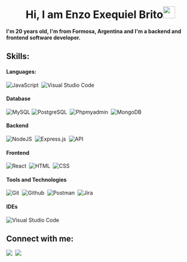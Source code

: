 
<h1 align="center">Hi, I am <b>Enzo Exequiel Brito</b><img
src="https://github.com/blackcater/blackcater/raw/main/images/Hi.gif" height="32" /></h1>

**I'm 20 years old, I'm from Formosa, Argentina and I'm a backend and frontend software developer.**


## **Skills:**

#### Languages:

![JavaScript](https://img.shields.io/badge/JavaScript-F7DF1E?style=for-the-badge&logo=javascript&logoColor=black)&nbsp;
![Visual Studio Code](https://img.shields.io/badge/PHP-0078d7.svg?style=for-the-badge&logo=php&logoColor=white)&nbsp;
#### Database

![MySQL](https://img.shields.io/badge/MySQL-00000F?style=for-the-badge&logo=mysql&logoColor=white)
![PostgreSQL](https://img.shields.io/badge/PostgreSQL-316192?style=for-the-badge&logo=postgresql&logoColor=white)&nbsp;
![Phpmyadmin](https://img.shields.io/badge/-Phpmyadmin-F89C0E?style=for-the-badge&logo=Phpmyadmin&logoColor=000)&nbsp;
![MongoDB](https://img.shields.io/badge/MongoDB-4EA94B?style=for-the-badge&logo=mongodb&logoColor=white)&nbsp;

#### Backend

![NodeJS](https://img.shields.io/badge/Node.js-43853D?style=for-the-badge&logo=node.js&logoColor=white)&nbsp; 
![Express.js](https://img.shields.io/badge/-ExpressJS-000?style=for-the-badge&logo=express)&nbsp;
![API](https://img.shields.io/badge/-API-000?style=for-the-badge&logo=fastapi)&nbsp;

#### Frontend
![React](https://img.shields.io/badge/-ReactJs-0077B5?style=for-the-badge&logo=React&logoColor=white)&nbsp;
![HTML](https://img.shields.io/badge/HTML5-E34F26?style=for-the-badge&logo=html5&logoColor=white)&nbsp;
![CSS](https://img.shields.io/badge/CSS-2965f1?&style=for-the-badge&logo=css3&logoColor=white)&nbsp;


#### Tools and Technologies
![Git](https://img.shields.io/badge/GIT-E44C30?style=for-the-badge&logo=git&logoColor=white)&nbsp;
![Github](https://img.shields.io/badge/github%20-%23121011.svg?&style=for-the-badge&logo=github&logoColor=white)&nbsp;
![Postman](https://img.shields.io/badge/-Postman-FF6C37?style=for-the-badge&logo=Postman&logoColor=white)&nbsp;
![Jira](https://img.shields.io/badge/-Jira-000?&style=for-the-badge&logo=Jira-Software&logoColor=0052CC)&nbsp; 

#### IDEs
![Visual Studio Code](https://img.shields.io/badge/Visual%20Studio%20Code-0078d7.svg?style=for-the-badge&logo=visual-studio-code&logoColor=white)&nbsp;



## Connect with me:

<p align = "center">

[<img src ="https://img.shields.io/badge/GMAIL-%23.svg?&style=for-the-badge&logo=gmail&logoColor=white%22&color=black">](mailto:enzoexequielbrito11@gmail.com)&nbsp;
[<img src="https://img.shields.io/badge/instagram-%2312100E.svg?&style=for-the-badge&logo=instagram&logoColor=white&color=black" />](https://www.instagram.com/enzoo_b12)&nbsp;
</p>

